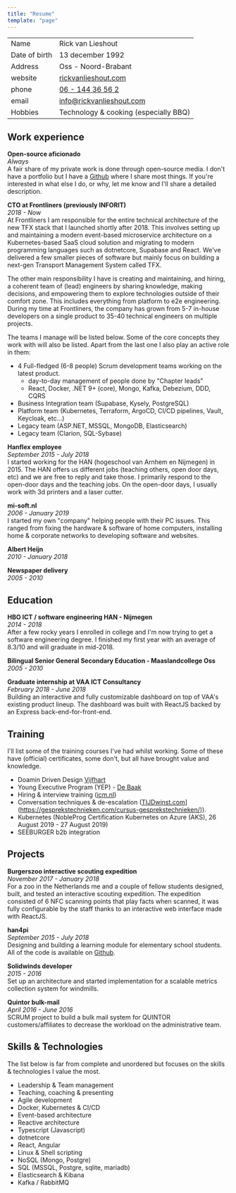 ```yaml
---
title: "Resume"
template: "page"
---
```


<!-- prettier-ignore -->
|     |     |
| --- | --- |
| Name    | Rick van Lieshout    |
| Date of birth    | 13 december 1992    |
| Address    | Oss - Noord-Brabant    |
| website    | [rickvanlieshout.com](https://www.rickvanlieshout.com)    |
| phone    |  [06 - 144 36 56 2](tel:+31614436562)   |
| email    |  [info@rickvanlieshout.com](mailto:info@rickvanlieshout.com)   |
| Hobbies    |  Technology & cooking (especially BBQ)   |

## Work experience

**Open-source aficionado**<br />
_Always_<br />
A fair share of my private work is done through open-source media. I don't have a portfolio but I have a [Github](https://github.com/mastermindzh) where I share most things. If you're interested in what else I do, or why, let me know and I'll share a detailed description.

**CTO at Frontliners (previously INFORIT)**<br />
_2018 - Now_<br />
At Frontliners I am responsible for the entire technical architecture of the new TFX stack that I launched shortly after 2018. This involves setting up and maintaining a modern event-based microservice architecture on a Kubernetes-based SaaS cloud solution and migrating to modern programming languages such as dotnetcore, Supabase and React. We've delivered a few smaller pieces of software but mainly focus on building a next-gen Transport Management System called TFX.

The other main responsibility I have is creating and maintaining, and hiring, a coherent team of (lead) engineers by sharing knowledge, making decisions, and empowering them to explore technologies outside of their comfort zone.
This includes everything from platform to e2e engineering.
During my time at Frontliners, the company has grown from 5-7 in-house developers on a single product to 35-40 technical engineers on multiple projects.

The teams I manage will be listed below. Some of the core concepts they work with will also be listed.
Apart from the last one I also play an active role in them:

- 4 Full-fledged (6-8 people) Scrum development teams working on the latest product.
  - day-to-day management of people done by "Chapter leads"
  - React, Docker, .NET 9+ (core), Mongo, Kafka, Debezium, DDD, CQRS
- Business Integration team (Supabase, Kysely, PostgreSQL)
- Platform team (Kubernetes, Terraform, ArgoCD, CI/CD pipelines, Vault, Keycloak, etc...)
- Legacy team (ASP.NET, MSSQL, MongoDB, Elasticsearch)
- Legacy team (Clarion, SQL-Sybase)

**Hanflex employee**<br />
_September 2015 - July 2018_<br />
I started working for the HAN (hogeschool van Arnhem en Nijmegen) in 2015. The HAN offers us different jobs (teaching others, open door days, etc) and we are free to reply and take those. I primarily respond to the open-door days and the teaching jobs. On the open-door days, I usually work with 3d printers and a laser cutter.

**mi-soft.nl**<br />
_2006 - January 2019_<br />
I started my own "company" helping people with their PC issues.
This ranged from fixing the hardware & software of home computers, installing home & corporate networks to developing software and websites.

**Albert Heijn**<br />
_2010 - January 2018_

**Newspaper delivery**<br />
_2005 - 2010_

## Education

**HBO ICT / software engineering HAN - Nijmegen**<br />
_2014 - 2018_<br />
After a few rocky years I enrolled in college and I'm now trying to get a software engineering degree. I finished my first year with an average of 8.3/10 and will graduate in mid-2018.

**Bilingual Senior General Secondary Education - Maaslandcollege Oss**<br />
_2005 - 2010_

**Graduate internship at VAA ICT Consultancy**<br />
_February 2018 - June 2018_<br />
Building an interactive and fully customizable dashboard on top of VAA's existing product lineup. The dashboard was built with ReactJS backed by an Express back-end-for-front-end.

## Training

I'll list some of the training courses I've had whilst working.
Some of these have (official) certificates, some don't, but all have brought value and knowledge.

- Doamin Driven Design [Vijfhart](./DDD-vijfhart.pdf)
- Young Executive Program (YEP) - [De Baak](https://debaak.nl/trainingen/young-executives-program)
- Hiring & interview training ([icm.nl](https://www.icm.nl/opleidingen-en-trainingen/hrm/selectiegesprekken-voeren/))
- Conversation techniques & de-escalation ([TIJDwinst.com](https://gesprekstechnieken.com/cursus-gesprekstechnieken/)](<https://gesprekstechnieken.com/cursus-gesprekstechnieken/>)).
- Kubernetes (NobleProg Certification Kubernetes on Azure (AKS), 26 August 2019 - 27 August 2019)
- SEEBURGER b2b integration

## Projects

**Burgerszoo interactive scouting expedition**<br />
_November 2017 - January 2018_<br />
For a zoo in the Netherlands me and a couple of fellow students designed, built, and tested an interactive scouting expedition. The expedition consisted of 6 NFC scanning points that play facts when scanned, it was fully configurable by the staff thanks to an interactive web interface made with ReactJS.

**han4pi**<br />
_September 2015 - July 2018_<br />
Designing and building a learning module for elementary school students.
All of the code is available on [Github](https://github.com/mastermindzh/han4pi.git).

**Solidwinds developer**<br />
_2015 - 2016_<br />
Set up an architecture and started implementation for a scalable metrics collection system for windmills.

**Quintor bulk-mail**<br />
_April 2016 - June 2016_<br />
SCRUM project to build a bulk mail system for QUINTOR customers/affiliates to decrease the workload on the administrative team.

## Skills & Technologies

The list below is far from complete and unordered but focuses on the skills & technologies I value the most.

- Leadership & Team management
- Teaching, coaching & presenting
- Agile development
- Docker, Kubernetes & CI/CD
- Event-based architecture
- Reactive architecture
- Typescript (Javascript)
- dotnetcore
- React, Angular
- Linux & Shell scripting
- NoSQL (Mongo, Postgre)
- SQL (MSSQL, Postgre, sqlite, mariadb)
- Elasticsearch & Kibana
- Kafka / RabbitMQ
